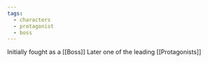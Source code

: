 ```yaml
---
tags:
  - characters
  - protagonist
  - boss
---
```

Initially fought as a [[Boss]]
Later one of the leading [[Protagonists]]
